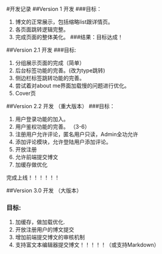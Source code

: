 #开发记录
##Version 1 开发
###目标：
1. 博文的正常展示，包括缩略list跟详情页。 
2. 各页面跳转逻辑完整。 
3. 完成页面的整体美化。
###结果：目标达成！

##Version 2.1 开发
###目标:
1. 分组展示页面的完成（简单）
2. 后台标签功能的完善。(改为type跳转)
3. 侧边栏标签跳转功能的完善。
4. 尝试着对about me界面加载慢的问题进行优化。
5. Cover页

##Version 2.2 开发 （重大版本）
###目标：
1. 用户登录功能的加入。
2. 用户鉴权功能的完善。 （3-6）
3. 注册用户允许评论，匿名用户只读，Admin全功允许
4. 添加评论模块，允许登陆用户添加评论。 
5. 开放注册 
6. 允许前端提交博文
7. 加缓存做优化

完成上线！！！！！！

##Version 3.0 开发 （大版本）
### 目标:
1. 加缓存，做加载优化.
2. 开放注册用户的博文提交
3. 增加前端提交博文的审核机制
4. 支持富文本编辑器提交博文！！！！！（或支持Markdown）

